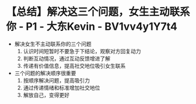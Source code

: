 # 【总结】解决这三个问题，女生主动联系你 - P1 - 大东Kevin - BV1vv4y1Y7t4

-   解决女生不主动联系你的三个问题
    1.  认识时间短暂时不要急于下结论，观察对方回复动力
    2.  判断互动情况，通过互动反馈增进了解
    3.  传递有价值信息，提高社交地位吸引女生联系
-   三个问题的解决顺序很重要
    1.  按顺序解决问题，提高吸引力
    2.  通过传递情绪和标准增加社交地位
    3.  解放自己，变得更好